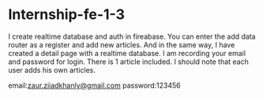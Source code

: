 # Internship-fe-1-3
I create realtime database and auth in fireabase. You can enter the add data router as a register and add new articles. And in the same way, I have created a detail page with a realtime database. I am recording your email and password for login. There is 1 article included. I should note that each user adds his own articles.

email:zaur.ziiadkhanly@gmail.com
password:123456
